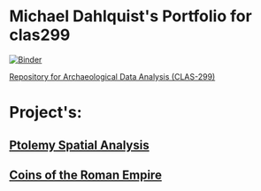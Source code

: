 # Michael Dahlquist's Portfolio for clas299

[![Binder](https://mybinder.org/badge_logo.svg)](https://mybinder.org/v2/gh/michaeldahlquist/clas299/master)

[Repository for Archaeological Data Analysis (CLAS-299)](https://github.com.michaeldahlquist/clas299)

# Project's:

## [Ptolemy Spatial Analysis](https://michaeldahlquist.github.io/clas299/ptolemy)

## [Coins of the Roman Empire](https://michaeldahlquist.github.io/clas299/coins-of-the-roman-empire)

